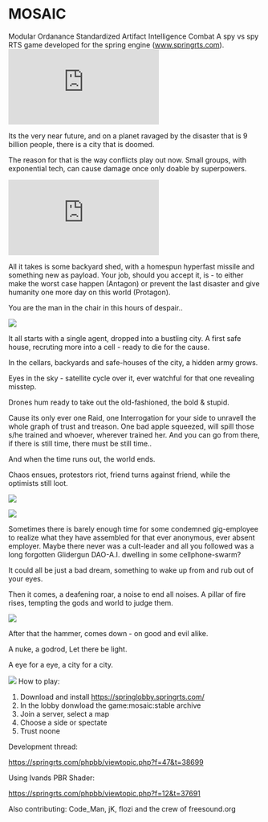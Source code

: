 # MOSAIC

Modular Ordanance Standardized Artifact Intelligence Combat
A spy vs spy RTS game developed for the spring engine (www.springrts.com). 
![alt text](https://springrts.com/phpbb/download/file.php?mode=view&id=11526)

Its the very near future, and on a planet ravaged by the disaster that is 9 billion people,
there is a city that is doomed.

The reason for that is the way conflicts play out now. Small groups, with exponential tech,
can cause damage once only doable by superpowers.

![alt text](https://springrts.com/phpbb/download/file.php?mode=view&id=11053/Example_Screen.png)

All it takes is some backyard shed, with a homespun hyperfast missile and something new as payload.
Your job, should you accept it, is - to either make the worst case happen (Antagon) or prevent the last disaster and give humanity one more day on this world (Protagon).

You are the man in the chair in this hours of despair..

![](https://github.com/PicassoCT/MOSAIC/blob/master/luaui/images/loadpictures/LoadScreen2.png "")

It all starts with a single agent, dropped into a bustling city.
A first safe house, recruting more into a cell - ready to die for the cause. 

In the cellars, backyards and safe-houses of the city, a hidden army grows.

Eyes in the sky - satellite cycle over it, ever watchful for that one revealing misstep.

Drones hum ready to take out the old-fashioned, the bold & stupid.

Cause its only ever one Raid, one Interrogation for your side to unravell the whole graph of trust and treason.
One bad apple squeezed, will spill those s/he trained and whoever, wherever trained her. 
And you can go from there, if there is still time, there must be still time..

And when the time runs out, the world ends.

Chaos ensues, protestors riot, friend turns against friend, while the optimists still loot.

![](https://github.com/PicassoCT/MOSAIC/blob/master/luaui/images/loadpictures/LoadScreen15.png "")

![](https://github.com/PicassoCT/MOSAIC/blob/master/luaui/images/loadpictures/LoadScreen8.png "")

Sometimes there is barely enough time for some condemned gig-employee to realize what they have assembled for that ever anonymous, ever absent employer.
Maybe there never was a cult-leader and all you followed was a long forgotten Glidergun DAO-A.I. dwelling in some cellphone-swarm?

It could all be just a bad dream, something to wake up from and rub out of your eyes.

Then it comes, a deafening roar,  a noise to end all noises. 
A pillar of fire rises, tempting the gods and world to judge them.

![](https://github.com/PicassoCT/MOSAIC/blob/master/luaui/images/loadpictures/LoadScreen14.png "")

After that the hammer, comes down - on good and evil alike. 

A nuke, a godrod, Let there be light.

A eye for a eye, a city for a city.


![](https://github.com/PicassoCT/MOSAIC/blob/master/luaui/images/loadpictures/LoadScreen11.png "")
How to play:
1) Download and install https://springlobby.springrts.com/
2) In the lobby donwload the game:mosaic:stable archive
3) Join a server, select a map
4) Choose a side or spectate
5) Trust noone

Development thread:

https://springrts.com/phpbb/viewtopic.php?f=47&t=38699

Using Ivands PBR Shader:

 https://springrts.com/phpbb/viewtopic.php?f=12&t=37691
 
 Also contributing: Code_Man, jK, flozi and the crew of freesound.org

